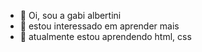 - 👋 Oi, sou a gabi albertini
- 👀 estou interessado em aprender mais
- 🌱 atualmente estou aprendendo html, css

<!---- 
gabialbertini/gabialbertini is a ✨ special ✨ repository because its `README.md` (this file) appears on your GitHub profile.
You can click the Preview link to take a look at your changes.
--->
